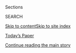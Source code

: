 <div id="app">

<div>

<div class="NYTAppHideMasthead css-1r6wvpq e1suatyy0">

<div class="section css-ui9rw0 e1suatyy2">

<div class="css-eph4ug er09x8g0">

<div class="css-6n7j50">

</div>

<span class="css-1dv1kvn">Sections</span>

<div class="css-10488qs">

<span class="css-1dv1kvn">SEARCH</span>

</div>

[Skip to content](#site-content)[Skip to site
index](#site-index)

</div>

<div class="css-10698na e1huz5gh0">

</div>

</div>

<div id="masthead-bar-one" class="section hasLinks css-15hmgas e1csuq9d3">

<div class="css-uqyvli e1csuq9d0">

</div>

<div class="css-1uqjmks e1csuq9d1">

</div>

<div class="css-9e9ivx">

[](https://myaccount.nytimes3xbfgragh.onion/auth/login?response_type=cookie&client_id=vi)

</div>

<div class="css-1bvtpon e1csuq9d2">

[Today’s Paper](https://www.nytimes3xbfgragh.onion/section/todayspaper)

</div>

</div>

</div>

</div>

<div data-aria-hidden="false">

<div id="site-content" data-role="main">

<div id="top-wrapper" class="css-15p45cc eaca97t0" type="top">

<div id="top-slug" class="css-19x0jxb eaca97t1" hidden="">

Advertisement

</div>

[Continue reading the main
story](#after-top)

<div class="ad top-wrapper" style="text-align:center;height:100%;display:block;min-height:90px">

<div id="top" class="place-ad" data-position="top" data-size-key="top">

</div>

</div>

<div id="after-top">

</div>

</div>

<div id="byline" class="section css-15h4p1b e9abtgs0">

<div class="css-1j21atc e1svk9qx1">

<div class="css-nfcc9b e1svk9qx3">

<div class="css-cnx41t">

![Portrait of Emily
Flitter](https://static01.graylady3jvrrxbe.onion/images/2019/06/19/reader-center/author-emily-flitter/author-emily-flitter-thumbLarge.png)

</div>

<div class="css-vl9dhg e1svk9qx5">

<div class="css-1nrhkj6 e1svk9qx6">

# Emily Flitter

</div>

## <span></span>

Emily Flitter covers banking and Wall Street for The New York Times.
Before joining The Times in 2017, she spent eight years at Reuters,
writing about politics, financial crimes and the environment. She
covered Donald Trump's 2016 presidential campaign and has also reported
from parts of the United States affected by tragedy, including the East
Texas communities flooded by Hurricane Harvey in 2017; the city of
Roseburg, Ore., where nine people were killed in a mass shooting; and
Ferguson, Mo., the site of protests that followed the killing of an
unarmed black man by a police officer.

<span class="css-dd5dyy">More**</span>

</div>

</div>

</div>

<div>

<div id="mid1-wrapper" class="css-1mn4oms eaca97t0" type="rank">

<div id="mid1-slug" class="css-1tag3rd eaca97t1">

Advertisement

</div>

[Continue reading the main
story](#after-mid1)

<div id="mid1" class="ad mid1-wrapper" style="text-align:center;height:100%;display:block">

</div>

<div id="after-mid1">

</div>

</div>

</div>

<div class="css-185go5a e1o5byef0">

<div class="css-15cbhtu">

  - [Latest](#stream-panel)
  - <span class="css-6n7j50">Search</span>
    <div class="control">
    <div class="label-container css-1dv1kvn">
    Search
    </div>
    <div class="css-wm4t3d">
    **<span id="clear-search-input" class="css-1dv1kvn">Clear this text
    input</span>
    </div>
    </div>
    <span class="css-1iovbfw"></span>

<div id="stream-panel" class="section css-8msx5b e1jz0cab1">

<div class="css-13mho3u">

1.  
    
    <div class="css-1cp3ece">
    
    <div class="css-1l4spti">
    
    [](/2020/07/31/business/democrats-fed-banks-capital-requirements.html)
    
    <div class="css-79elbk">
    
    ![](https://static01.graylady3jvrrxbe.onion/images/2020/08/01/business/31brownletter/merlin_135772122_e1866108-50ec-44d1-abaf-1139bb48f413-thumbWide.jpg?quality=75&auto=webp&disable=upscale)
    
    </div>
    
    ## Democrats Decry Fed Push to Ease Capital Requirements for Big Banks
    
    Senators Sherrod Brown and Elizabeth Warren criticized a Fed-backed
    effort to slip a change into the next coronavirus relief package
    
    <div class="css-1nqbnmb ea5icrr0">
    
    By <span class="css-1n7hynb">Emily Flitter <span>and</span> Jeanna
    Smialek</span>
    
    </div>
    
    </div>
    
    <div class="css-1lc2l26 e1xfvim33">
    
    </div>
    
    </div>

2.  
    
    <div class="css-1cp3ece">
    
    <div class="css-1l4spti">
    
    [](/2020/07/27/business/bank-regulations-rollback-stimulus-bill.html)
    
    <div class="css-79elbk">
    
    ![](https://static01.graylady3jvrrxbe.onion/images/2020/07/27/business/27Virus-Bankregs/merlin_173367603_46337650-273d-4a62-ba57-f2025b392892-thumbWide.jpg?quality=75&auto=webp&disable=upscale)
    
    </div>
    
    ## Republican Stimulus Package May Come With a Benefit for Big Banks
    
    The chairman of the Senate Banking Committee is preparing to relax
    capital requirements imposed in the wake of the 2008 financial
    crisis.
    
    <div class="css-1nqbnmb ea5icrr0">
    
    By <span class="css-1n7hynb">Emily Flitter, Jeanna Smialek
    <span>and</span> Peter
    Eavis</span>
    
    </div>
    
    </div>
    
    <div class="css-1lc2l26 e1xfvim33">
    
    </div>
    
    </div>

3.  
    
    <div class="css-1cp3ece">
    
    <div class="css-1l4spti">
    
    [](/2020/07/16/business/banks-housing-racial-discrimination.html)
    
    <div class="css-79elbk">
    
    ![](https://static01.graylady3jvrrxbe.onion/images/2020/07/16/business/16hud/16hud-thumbWide-v2.jpg?quality=75&auto=webp&disable=upscale)
    
    </div>
    
    ## Big Banks’ ‘Revolutionary’ Request: Please Don’t Weaken This Rule
    
    The Department of Housing and Urban Development is on the verge of
    defanging an antidiscrimination rule. Four big banks are asking it
    not to.
    
    <div class="css-1nqbnmb ea5icrr0">
    
    By <span class="css-1n7hynb">Emily
    Flitter</span>
    
    </div>
    
    </div>
    
    <div class="css-1lc2l26 e1xfvim33">
    
    </div>
    
    </div>

4.  
    
    <div class="css-1cp3ece">
    
    <div class="css-1l4spti">
    
    [](/2020/07/16/business/bank-of-america-sets-aside-another-4-billion-to-cover-loan-losses.html)
    
    <div class="css-79elbk">
    
    ![](https://static01.graylady3jvrrxbe.onion/images/2017/12/23/business/dealbook/23db-newsletter-bofa/23db-newsletter-bofa-thumbWide.jpg?quality=75&auto=webp&disable=upscale)
    
    </div>
    
    ## Bank of America sets aside another $4 billion to cover loan losses.
    
    <div class="css-1nqbnmb ea5icrr0">
    
    By <span class="css-1n7hynb">Emily
    Flitter</span>
    
    </div>
    
    </div>
    
    <div class="css-1lc2l26 e1xfvim33">
    
    </div>
    
    </div>

5.  
    
    <div class="css-1cp3ece">
    
    <div class="css-1l4spti">
    
    [](/live/2020/07/15/business/stock-market-today-coronavirus/black-business-owners-had-a-harder-time-getting-federal-aid-a-study-finds)
    
    <div class="css-79elbk">
    
    ![](https://static01.graylady3jvrrxbe.onion/images/2020/07/15/business/15virus-pppbias/merlin_173891673_efb90f4a-ea7b-413e-a880-9216c5ccd946-thumbWide.jpg?quality=75&auto=webp&disable=upscale)
    
    </div>
    
    ## Black business owners had a harder time getting federal aid, a study finds.
    
    <div class="css-1nqbnmb ea5icrr0">
    
    By <span class="css-1n7hynb">Emily
    Flitter</span>
    
    </div>
    
    </div>
    
    <div class="css-1lc2l26 e1xfvim33">
    
    </div>
    
    </div>

6.  
    
    <div class="css-1cp3ece">
    
    <div class="css-1l4spti">
    
    [](/2020/07/15/business/paycheck-protection-program-bias.html)
    
    <div class="css-79elbk">
    
    ![](https://static01.graylady3jvrrxbe.onion/images/2020/07/15/business/15virus-pppbias/merlin_173891673_efb90f4a-ea7b-413e-a880-9216c5ccd946-thumbWide.jpg?quality=75&auto=webp&disable=upscale)
    
    </div>
    
    ## Black Business Owners Had a Harder Time Getting Federal Aid, a Study Finds
    
    A nonprofit sent Black and white “mystery shoppers” to branches of
    17 banks, where they asked for loans under the Paycheck Protection
    Program. White customers got better treatment.
    
    <div class="css-1nqbnmb ea5icrr0">
    
    By <span class="css-1n7hynb">Emily
    Flitter</span>
    
    </div>
    
    </div>
    
    <div class="css-1lc2l26 e1xfvim33">
    
    </div>
    
    </div>

7.  
    
    <div class="css-1cp3ece">
    
    <div class="css-1l4spti">
    
    [](/live/2020/07/14/business/stock-market-updates-coronavirus/banks-stockpile-billions-as-they-prepare-for-things-to-get-worse)
    
    <div class="css-79elbk">
    
    ![](https://static01.graylady3jvrrxbe.onion/images/2020/07/14/business/14virus-banks3/merlin_173093649_ad62da84-2808-470e-99cd-8fbdf8c87dec-thumbWide.jpg?quality=75&auto=webp&disable=upscale)
    
    </div>
    
    ## Banks stockpile billions as they prepare for things to get worse.
    
    <div class="css-1nqbnmb ea5icrr0">
    
    By <span class="css-1n7hynb">Emily Flitter, Stacy Cowley
    <span>and</span> Gillian
    Friedman</span>
    
    </div>
    
    </div>
    
    <div class="css-1lc2l26 e1xfvim33">
    
    </div>
    
    </div>

8.  
    
    <div class="css-1cp3ece">
    
    <div class="css-1l4spti">
    
    [](/2020/07/14/business/big-banks-quarterly-results.html)
    
    <div class="css-79elbk">
    
    ![](https://static01.graylady3jvrrxbe.onion/images/2020/07/14/business/14virus-banks3/merlin_173093649_ad62da84-2808-470e-99cd-8fbdf8c87dec-thumbWide.jpg?quality=75&auto=webp&disable=upscale)
    
    </div>
    
    ## Banks Stockpile Billions as They Prepare for Things to Get Worse
    
    JPMorgan Chase, Citigroup and Wells Fargo said that as long as the
    economy behaved according to their forecasts, they were braced for
    more pandemic-induced pain.
    
    <div class="css-1nqbnmb ea5icrr0">
    
    By <span class="css-1n7hynb">Emily Flitter, Stacy Cowley
    <span>and</span> Gillian
    Friedman</span>
    
    </div>
    
    </div>
    
    <div class="css-1lc2l26 e1xfvim33">
    
    </div>
    
    </div>

9.  
    
    <div class="css-1cp3ece">
    
    <div class="css-1l4spti">
    
    [](/2020/07/14/business/pandemic-preparations-cut-jpmorgans-second-quarter-earnings-in-half.html)
    
    <div class="css-79elbk">
    
    ![](https://static01.graylady3jvrrxbe.onion/images/2020/07/14/business/14-markets-brf-bankearnings-swap/merlin_134270243_ab958979-800c-4125-8e33-4bce6b50e613-thumbWide.jpg?quality=75&auto=webp&disable=upscale)
    
    </div>
    
    ## Pandemic preparations cut JPMorgan’s second quarter earnings in half.
    
    <div class="css-1nqbnmb ea5icrr0">
    
    By <span class="css-1n7hynb">Emily
    Flitter</span>
    
    </div>
    
    </div>
    
    <div class="css-1lc2l26 e1xfvim33">
    
    </div>
    
    </div>

10. 
    
    <div class="css-1cp3ece">
    
    <div class="css-1l4spti">
    
    [](/2020/07/14/business/i-cant-keep-doing-this-small-business-owners-are-giving-up.html)
    
    <div class="css-79elbk">
    
    ![](https://static01.graylady3jvrrxbe.onion/images/2020/07/09/business/00virus-smallbizfate1/merlin_174338130_6ef254c4-fb0e-47b5-8754-c36c5a627958-thumbWide.jpg?quality=75&auto=webp&disable=upscale)
    
    </div>
    
    ## ‘I can’t keep doing this’: Small-business owners are giving up.
    
    <div class="css-1nqbnmb ea5icrr0">
    
    By <span class="css-1n7hynb">Emily Flitter</span>
    
    </div>
    
    </div>
    
    <div class="css-1lc2l26 e1xfvim33">
    
    </div>
    
    </div>

<div class="css-13mho3u">

<div class="css-1t62hi8">

<div class="css-1stvaey">

Show
More

<div>

<div style="border:0;clip:rect(0 0 0 0);height:1px;margin:-1px;overflow:hidden;white-space:nowrap;padding:0;width:1px;position:absolute" data-role="log" data-aria-live="assertive">

</div>

<div style="border:0;clip:rect(0 0 0 0);height:1px;margin:-1px;overflow:hidden;white-space:nowrap;padding:0;width:1px;position:absolute" data-role="log" data-aria-live="assertive">

</div>

<div style="border:0;clip:rect(0 0 0 0);height:1px;margin:-1px;overflow:hidden;white-space:nowrap;padding:0;width:1px;position:absolute" data-role="log" data-aria-live="polite">

</div>

<div style="border:0;clip:rect(0 0 0 0);height:1px;margin:-1px;overflow:hidden;white-space:nowrap;padding:0;width:1px;position:absolute" data-role="log" data-aria-live="polite">

</div>

</div>

</div>

</div>

</div>

</div>

<div class="css-g6hk37 supplemental">

<div id="mid2-wrapper" class="css-10wkyv7 eaca97t0" type="lede">

<div id="mid2-slug" class="css-1tag3rd eaca97t1">

Advertisement

</div>

[Continue reading the main
story](#after-mid2)

<div id="mid2" class="ad mid2-wrapper" style="text-align:center;height:100%;display:block;min-height:250px">

</div>

<div id="after-mid2">

</div>

</div>

## Follow Elsewhere

<div class="module-body">

  - [**<span data-aria-hidden="true">FlitterOnFraud</span><span class="css-1dv1kvn">twitter
    page for FlitterOnFraud</span>](https://twitter.com/FlitterOnFraud)

</div>

</div>

</div>

</div>

</div>

</div>

</div>

## Site Index

<div>

</div>

## Site Information Navigation

  - [© <span>2020</span> <span>The New York Times
    Company</span>](https://help.nytimes3xbfgragh.onion/hc/en-us/articles/115014792127-Copyright-notice)

<!-- end list -->

  - [NYTCo](https://www.nytco.com/)
  - [Contact
    Us](https://help.nytimes3xbfgragh.onion/hc/en-us/articles/115015385887-Contact-Us)
  - [Work with us](https://www.nytco.com/careers/)
  - [Advertise](https://nytmediakit.com/)
  - [T Brand Studio](http://www.tbrandstudio.com/)
  - [Your Ad
    Choices](https://www.nytimes3xbfgragh.onion/privacy/cookie-policy#how-do-i-manage-trackers)
  - [Privacy](https://www.nytimes3xbfgragh.onion/privacy)
  - [Terms of
    Service](https://help.nytimes3xbfgragh.onion/hc/en-us/articles/115014893428-Terms-of-service)
  - [Terms of
    Sale](https://help.nytimes3xbfgragh.onion/hc/en-us/articles/115014893968-Terms-of-sale)
  - [Site
    Map](https://spiderbites.nytimes3xbfgragh.onion)
  - [Help](https://help.nytimes3xbfgragh.onion/hc/en-us)
  - [Subscriptions](https://www.nytimes3xbfgragh.onion/subscription?campaignId=37WXW)

</div>

</div>
